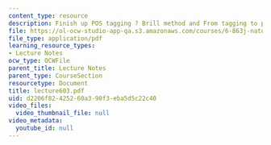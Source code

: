 ```yaml
---
content_type: resource
description: Finish up POS tagging ? Brill method and From tagging to parsing.
file: https://ol-ocw-studio-app-qa.s3.amazonaws.com/courses/6-863j-natural-language-and-the-computer-representation-of-knowledge-spring-2003/d2206f82425260a390f3eba5d5c22c40_lecture603.pdf
file_type: application/pdf
learning_resource_types:
- Lecture Notes
ocw_type: OCWFile
parent_title: Lecture Notes
parent_type: CourseSection
resourcetype: Document
title: lecture603.pdf
uid: d2206f82-4252-60a3-90f3-eba5d5c22c40
video_files:
  video_thumbnail_file: null
video_metadata:
  youtube_id: null
---
```


